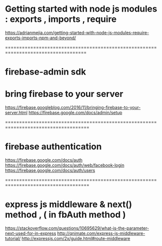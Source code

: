 # Getting started with node js modules : exports , imports , require

https://adrianmejia.com/getting-started-with-node-js-modules-require-exports-imports-npm-and-beyond/

===================================================================================

# firebase-admin sdk

# bring firebase to your server

https://firebase.googleblog.com/2016/11/bringing-firebase-to-your-server.html
https://firebase.google.com/docs/admin/setup

====================================================================================

# firebase authentication

https://firebase.google.com/docs/auth
https://firebase.google.com/docs/auth/web/facebook-login
https://firebase.google.com/docs/auth/users

====================================================================================

# express js middleware & next() method , ( in fbAuth method )

https://stackoverflow.com/questions/10695629/what-is-the-parameter-next-used-for-in-express
http://qnimate.com/express-js-middleware-tutorial/
http://expressjs.com/2x/guide.html#route-middleware
